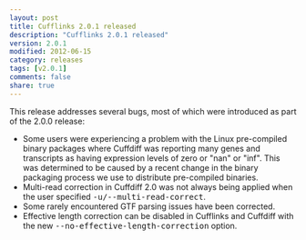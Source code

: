 ```yaml
---
layout: post
title: Cufflinks 2.0.1 released
description: "Cufflinks 2.0.1 released"
version: 2.0.1
modified: 2012-06-15
category: releases
tags: [v2.0.1]
comments: false
share: true
---
```

This release addresses several bugs, most of which were introduced as part of the 2.0.0 release:

- Some users were experiencing a problem with the Linux pre-compiled binary packages where Cuffdiff was reporting many genes and transcripts as having expression levels of zero or "nan" or "inf". This was determined to be caused by a recent change in the binary packaging process we use to distribute pre-compiled binaries.
- Multi-read correction in Cuffdiff 2.0 was not always being applied when the user specified <tt>-u/--multi-read-correct</tt>.
- Some rarely encountered GTF parsing issues have been corrected.
- Effective length correction can be disabled in Cufflinks and Cuffdiff with the new <tt>--no-effective-length-correction</tt> option.